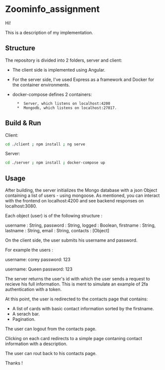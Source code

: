# Zoominfo_assignment

Hi!

This is a description of my implementation.

## Structure

The repository is divided into 2 folders, server and client:

*  The client side is implemented using Angular.
*  For the server side, 
   I've used Express as a framework and Docker for the container environments.
*  docker-compose defines 2 containers:

         *  Server, which listens on localhost:4200
         *  Mongodb, which listens on localhost:27017.

## Build & Run

   Client: 

   ```bash
   cd ./client ; npm install ; ng serve
   ```
   Server: 

   ```bash
   cd ./server ; npm install ; docker-compose up
   ```

## Usage

After building, the server initializes the Mongo database with a json Object containing a list of users - using mongoose.
As mentioned, you can interact with the frontend on localhost:4200 and see backend responses on localhost:3080.

Each object (user) is of the following structure : 

   username : String,
   password : String,
   logged : Boolean,
   firstname : String, 
   lastname : String, 
   email : String,
   contacts : [Object]
   
On the client side, the user submits his username and password. 

For example the users :
   
   username: corey
   password: 123
   
   username: Queen
   password: 123
   
The server returns the user's id with which the user sends a request to
recieve his full information. This is ment to simulate an example of 2fa authentication with a token.

At this point, the user is redirected to the contacts page that contains:

*  A list of cards with basic contact information sorted by the firstname.
*  A serach bar.
*  Pagination.

The user can logout from the contacts page.

Clicking on each card redirects to a simple page 
contaning contact information with a description.

The user can rout back to his contacts page.


Thanks !

